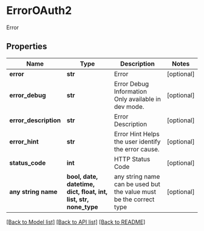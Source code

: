 # ErrorOAuth2

Error

## Properties
Name | Type | Description | Notes
------------ | ------------- | ------------- | -------------
**error** | **str** | Error | [optional] 
**error_debug** | **str** | Error Debug Information  Only available in dev mode. | [optional] 
**error_description** | **str** | Error Description | [optional] 
**error_hint** | **str** | Error Hint  Helps the user identify the error cause. | [optional] 
**status_code** | **int** | HTTP Status Code | [optional] 
**any string name** | **bool, date, datetime, dict, float, int, list, str, none_type** | any string name can be used but the value must be the correct type | [optional]

[[Back to Model list]](../README.md#documentation-for-models) [[Back to API list]](../README.md#documentation-for-api-endpoints) [[Back to README]](../README.md)


